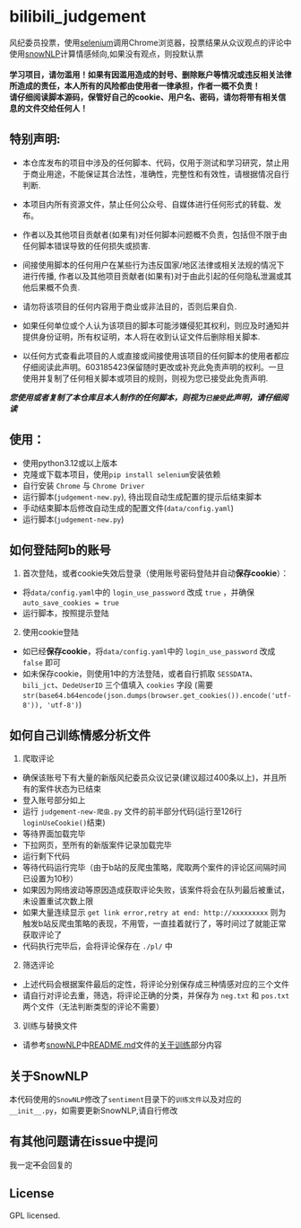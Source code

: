 # bilibili_judgement

风纪委员投票，使用[selenium](https://github.com/seleniumhq/selenium)调用Chrome浏览器，投票结果从众议观点的评论中使用[snowNLP](https://github.com/isnowfy/snownlp)计算情感倾向,如果没有观点，则投默认票<br><br>
**学习项目，请勿滥用！如果有因滥用造成的封号、删除账户等情况或违反相关法律所造成的责任，本人所有的风险都由使用者一律承担，作者一概不负责！**<br>**请仔细阅读脚本源码，保管好自己的cookie、用户名、密码，请勿将带有相关信息的文件交给任何人！**

## 特别声明:
* 本仓库发布的项目中涉及的任何脚本、代码，仅用于测试和学习研究，禁止用于商业用途，不能保证其合法性，准确性，完整性和有效性，请根据情况自行判断.

* 本项目内所有资源文件，禁止任何公众号、自媒体进行任何形式的转载、发布。

* 作者以及其他项目贡献者(如果有)对任何脚本问题概不负责，包括但不限于由任何脚本错误导致的任何损失或损害.

* 间接使用脚本的任何用户在某些行为违反国家/地区法律或相关法规的情况下进行传播, 作者以及其他项目贡献者(如果有)对于由此引起的任何隐私泄漏或其他后果概不负责.

* 请勿将该项目的任何内容用于商业或非法目的，否则后果自负.

* 如果任何单位或个人认为该项目的脚本可能涉嫌侵犯其权利，则应及时通知并提供身份证明，所有权证明，本人将在收到认证文件后删除相关脚本.

* 以任何方式查看此项目的人或直接或间接使用该项目的任何脚本的使用者都应仔细阅读此声明。603185423保留随时更改或补充此免责声明的权利。一旦使用并复制了任何相关脚本或项目的规则，则视为您已接受此免责声明.

***您使用或者复制了本仓库且本人制作的任何脚本，则视为`已接受`此声明，请仔细阅读*** 


## 使用：
* 使用python3.12或以上版本
* 克隆或下载本项目，使用`pip install selenium`安装依赖
* 自行安装 `Chrome` 与 `Chrome Driver`
* 运行脚本(`judgement-new.py`), 待出现自动生成配置的提示后结束脚本
* 手动结束脚本后修改自动生成的配置文件(`data/config.yaml`)
* 运行脚本(`judgement-new.py`)

## 如何登陆阿b的账号

1. 首次登陆，或者cookie失效后登录（使用账号密码登陆并自动**保存cookie**）：
* 将`data/config.yaml`中的 `login_use_password` 改成 `true` ，并确保 `auto_save_cookies = true`
* 运行脚本，按照提示登陆
2. 使用cookie登陆
* 如已经**保存cookie**，将`data/config.yaml`中的 `login_use_password` 改成 `false` 即可
* 如未保存cookie，则使用1中的方法登陆，或者自行抓取 `SESSDATA`、`bili_jct`、`DedeUserID` 三个值填入 `cookies` 字段 (需要`str(base64.b64encode(json.dumps(browser.get_cookies()).encode('utf-8')), 'utf-8')`)

## 如何自己训练情感分析文件
1. 爬取评论
* 确保该账号下有大量的新版风纪委员众议记录(建议超过400条以上)，并且所有的案件状态为已结束
* 登入账号部分如上
* 运行 `judgement-new-爬虫.py` 文件的前半部分代码(运行至126行`loginUseCookie()`结束)
* 等待界面加载完毕
* 下拉网页，至所有的新版案件记录加载完毕
* 运行剩下代码
* 等待代码运行完毕（由于b站的反爬虫策略，爬取两个案件的评论区间隔时间已设置为10秒）
* 如果因为网络波动等原因造成获取评论失败，该案件将会在队列最后被重试，未设置重试次数上限
* 如果大量连续显示 `get link error,retry at end: http://xxxxxxxxx` 则为触发b站反爬虫策略的表现，不用管，一直挂着就行了，等时间过了就能正常获取评论了
* 代码执行完毕后，会将评论保存在 `./pl/` 中
2. 筛选评论
* 上述代码会根据案件最后的定性，将评论分别保存成三种情感对应的三个文件
* 请自行对评论去重，筛选，将评论正确的分类，并保存为 `neg.txt` 和 `pos.txt` 两个文件（无法判断类型的评论不需要）
3. 训练与替换文件
* 请参考[snowNLP](https://github.com/isnowfy/snownlp)中[README.md](https://github.com/isnowfy/snownlp/blob/master/README.md)文件的[关于训练](https://github.com/isnowfy/snownlp/blob/master/README.md#%E5%85%B3%E4%BA%8E%E8%AE%AD%E7%BB%83)部分内容

## 关于SnowNLP
本代码使用的`SnowNLP`修改了`sentiment`目录下的`训练文件`以及对应的`__init__.py`，如需要更新SnowNLP,请自行修改

## 有其他问题请在issue中提问
我一定~~不~~会回复的

## License

GPL licensed.
